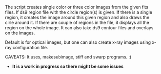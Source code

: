 The script creates single color or three color images from the given fits files.
If ds9 region file with the circle region(s) is given.
If there is a single region, it creates the image around this given region and also draws the cirle around it. 
If there are couple of regions in the file, it displays all the region on the whole image. 
It can also take ds9 contour files and overlays on the images.

Default is for optical images, but one can also create x-ray images using x-ray configuration file.

CAVEATS: It uses, makesubimage, stiff and swarp programs. :(

- **It is a work in progress so there might be some issues**
